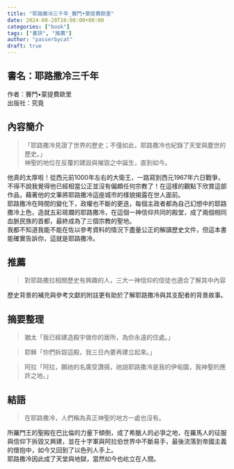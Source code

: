 ```yaml
---
title: "耶路撒冷三千年_賽門•蒙提費歐里"
date: 2024-08-28T16:08:00+08:00
categories: ["book"]
tags: ["書評", "推薦"]
author: "passerbycat"
draft: true
---
```


## 書名：耶路撒冷三千年  
作者：賽門•蒙提費歐里  
出版社：究竟  

## 內容簡介  
> 「耶路撒冷見證了世界的歷史；不僅如此，耶路撒冷也紀錄了天堂與塵世的歷史。」  
> 神聖的地位在反覆的建設與摧毀之中誕生，直到如今。  

他真的太厚啦！從西元前1000年左右的大衛王，一路寫到西元1967年六日戰爭，不得不說我覺得他已經相當公正並沒有偏頗任何宗教了！在這樣的觀點下欣賞這部作品，藉著他的文筆將耶路撒冷這座城市的樣貌揭露在世人面前。  
耶路撒冷在時間的變化下，政權也不斷的更迭，每個主政者都為自己幻想中的耶路撒冷上色，造就五彩斑斕的耶路撒冷，在這個一神信仰共同的殿堂，成了兩個相同血脈民族的首都，最終成為了三個宗教的聖地。  
我都不知道我能不能在佐以參考資料的情況下盡量公正的解讀歷史文件，但這本書能確實告訴你，這就是耶路撒冷。

## 推薦  
> 對耶路撒拉相關歷史有興趣的人，三大一神信仰的信徒也適合了解其中內容  

歷史背景的補充與參考文獻的附註更有助於了解耶路撒冷與其支配者的背景故事。

## 摘要整理
> 猶太「我已經建造殿宇做你的居所，為你永遠的住處。」  



> 耶穌「你們拆毀這殿，我三日內要再建立起來。」  



> 阿拉「阿拉，願祂的名廣受讚揚，祂說耶路撒冷是我的伊甸園，我神聖的應許之地。」  



## 結語  
> 在耶路撒冷，人們稱為真正神聖的地方一處也沒有。  

所羅門王的聖殿在巴比倫的力量下傾倒，成了希臘人的必爭之地，在羅馬人的征服與信仰下拆毀又興建，並在十字軍與阿拉伯世界中不斷易手，最後流落到帝國主義的懷抱中，如今又回到了以色列人手上。  
耶路撒冷因此成了天堂與地獄，當然如今也屹立在人間。  